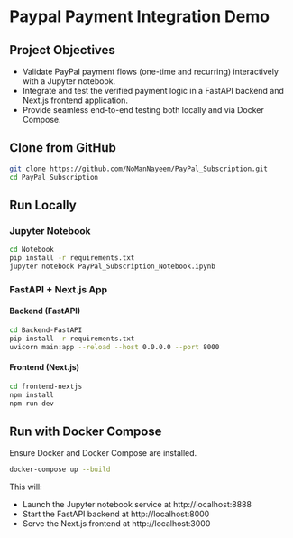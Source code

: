 # Paypal Payment Integration Demo

## Project Objectives
- Validate PayPal payment flows (one-time and recurring) interactively with a Jupyter notebook.
- Integrate and test the verified payment logic in a FastAPI backend and Next.js frontend application.
- Provide seamless end-to-end testing both locally and via Docker Compose.

## Clone from GitHub
```bash
git clone https://github.com/NoManNayeem/PayPal_Subscription.git
cd PayPal_Subscription
```

## Run Locally

### Jupyter Notebook
```bash
cd Notebook
pip install -r requirements.txt
jupyter notebook PayPal_Subscription_Notebook.ipynb
```

### FastAPI + Next.js App

#### Backend (FastAPI)
```bash
cd Backend-FastAPI
pip install -r requirements.txt
uvicorn main:app --reload --host 0.0.0.0 --port 8000
```

#### Frontend (Next.js)
```bash
cd frontend-nextjs
npm install
npm run dev
```

## Run with Docker Compose

Ensure Docker and Docker Compose are installed.

```bash
docker-compose up --build
```

This will:
- Launch the Jupyter notebook service at http://localhost:8888
- Start the FastAPI backend at http://localhost:8000
- Serve the Next.js frontend at http://localhost:3000
